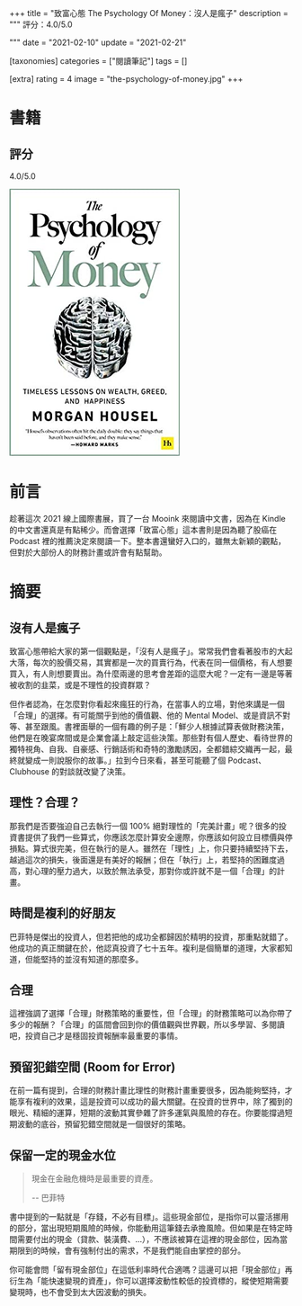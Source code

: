 +++
title = "致富心態 The Psychology Of Money：沒人是瘋子"
description = """
評分：4.0/5.0

"""
date = "2021-02-10"
update = "2021-02-21"

[taxonomies]
categories = ["閱讀筆記"]
tags = []

[extra]
rating = 4
image = "the-psychology-of-money.jpg"
+++

# 書籍
## 評分
4.0/5.0

[![](the-psychology-of-money.jpg)](https://www.goodreads.com/book/show/41881472-the-psychology-of-money)

# 前言
趁著這次 2021 線上國際書展，買了一台 Mooink 來閱讀中文書，因為在 Kindle 的中文書還真是有點稀少。而會選擇「致富心態」這本書則是因為聽了股癌在 Podcast 裡的推薦決定來閱讀一下。整本書還蠻好入口的，雖無太新穎的觀點，但對於大部份人的財務計畫或許會有點幫助。

# 摘要
## 沒有人是瘋子
致富心態帶給大家的第一個觀點是，「沒有人是瘋子」。常常我們會看著股市的大起大落，每次的股價交易，其實都是一次的買賣行為，代表在同一個價格，有人想要買入，有人則想要賣出。為什麼兩邊的思考會差距的這麼大呢？一定有一邊是等著被收割的韭菜，或是不理性的投資群眾？

但作者認為，在怎麼對你看起來瘋狂的行為，在當事人的立場，對他來講是一個「合理」的選擇。有可能關乎到他的價值觀、他的 Mental Model、或是資訊不對等、甚至跟風。書裡面舉的一個有趣的例子是：「鮮少人根據試算表做財務決策，他們是在晚宴席間或是企業會議上敲定這些決策。那些對有個人歷史、看待世界的獨特視角、自我、自豪感、行銷話術和奇特的激勵誘因，全都錯綜交織再一起，最終就變成一則說服你的故事。」拉到今日來看，甚至可能聽了個 Podcast、Clubhouse 的對談就改變了決策。

## 理性？合理？
那我們是否要強迫自己去執行一個 100% 絕對理性的「完美計畫」呢？很多的投資書提供了我們一些算式，你應該怎麼計算安全邊際，你應該如何設立目標價與停損點。算式很完美，但在執行的是人。雖然在「理性」上，你只要持續堅持下去，越過這次的損失，後面還是有美好的報酬；但在「執行」上，若堅持的困難度過高，對心理的壓力過大，以致於無法承受，那對你或許就不是一個「合理」的計畫。

## 時間是複利的好朋友
巴菲特是傑出的投資人，但若把他的成功全都歸因於精明的投資，那重點就錯了。他成功的真正關鍵在於，他認真投資了七十五年。複利是個簡單的道理，大家都知道，但能堅持的並沒有知道的那麼多。

## 合理
這裡強調了選擇「合理」財務策略的重要性，但「合理」的財務策略可以為你帶了多少的報酬？「合理」的區間會回到你的價值觀與世界觀，所以多學習、多閱讀吧，投資自己才是穩固投資報酬率最重要的事情。

## 預留犯錯空間 (Room for Error)
在前一篇有提到，合理的財務計畫比理性的財務計畫重要很多，因為能夠堅持，才能享有複利的效果，這是投資可以成功的最大關鍵。在投資的世界中，除了獨到的眼光、精細的運算，短期的波動其實參雜了許多運氣與風險的存在。你要能撐過短期波動的底谷，預留犯錯空間就是一個很好的策略。

## 保留一定的現金水位
> 現金在金融危機時是最重要的資產。
>
> -- 巴菲特

書中提到的一點就是「存錢，不必有目標」。這些現金部位，是指你可以靈活挪用的部分，當出現短期風險的時候，你能動用這筆錢去承擔風險。但如果是在特定時間需要付出的現金（貸款、裝潢費、…），不應該被算在這裡的現金部位，因為當期限到的時候，會有強制付出的需求，不是我們能自由掌控的部分。

你可能會問「留有現金部位」在這低利率時代合適嗎？這邊可以把「現金部位」再衍生為「能快速變現的資產」，你可以選擇波動性較低的投資標的，縱使短期需要變現時，也不會受到太大因波動的損失。
